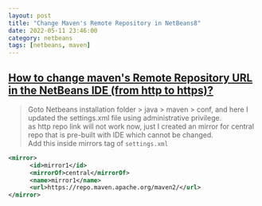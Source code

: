 ```yaml
---
layout: post
title: "Change Maven's Remote Repository in NetBeans8"
date: 2022-05-11 23:46:00
category: netbeans
tags: [netbeans, maven]
---
```



## [How to change maven's Remote Repository URL in the NetBeans IDE (from http to https)?](https://stackoverflow.com/questions/60031044/how-to-change-mavens-remote-repository-url-in-the-netbeans-ide-from-http-to-ht)

> Goto Netbeans installation folder > java > maven > conf, and here I updated the settings.xml file using administrative privilege.  
> as http repo link will not work now, just I created an mirror for central repo that is pre-built with IDE which cannot be changed.  
> Add this inside mirrors tag of `settings.xml`  

```xml
<mirror>
      <id>mirror1</id>
      <mirrorOf>central</mirrorOf>
      <name>mirror1</name>
      <url>https://repo.maven.apache.org/maven2/</url>
</mirror>
```

[jekyll]: http://jekyllrb.com
[jekyll-gh]: https://github.com/jekyll/jekyll
[jekyll-help]: https://github.com/jekyll/jekyll-help


